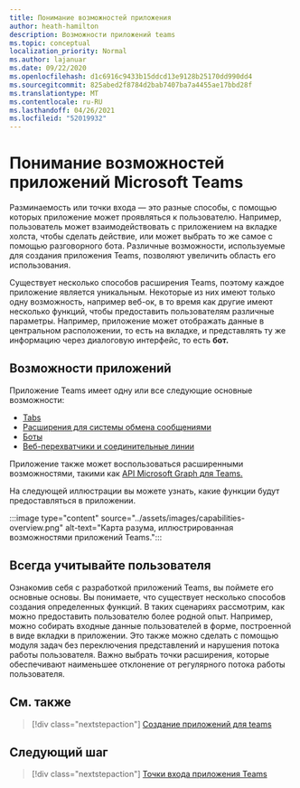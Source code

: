 ```yaml
---
title: Понимание возможностей приложения
author: heath-hamilton
description: Возможности приложений teams
ms.topic: conceptual
localization_priority: Normal
ms.author: lajanuar
ms.date: 09/22/2020
ms.openlocfilehash: d1c6916c9433b15ddcd13e9128b25170dd990dd4
ms.sourcegitcommit: 825abed2f8784d2bab7407ba7a4455ae17bbd28f
ms.translationtype: MT
ms.contentlocale: ru-RU
ms.lasthandoff: 04/26/2021
ms.locfileid: "52019932"
---
```

# <a name="understand-microsoft-teams-app-capabilities"></a>Понимание возможностей приложений Microsoft Teams

Разминаемость или точки входа — это разные способы, с помощью которых приложение может проявляться к пользователю. Например, пользователь может взаимодействовать с приложением на вкладке холста, чтобы сделать действие, или может выбрать то же самое с помощью разговорного бота. Различные возможности, используемые для создания приложения Teams, позволяют увеличить область его использования.

Существует несколько способов расширения Teams, поэтому каждое приложение является уникальным. Некоторые из них имеют только одну возможность, например веб-ок, в то время как другие имеют несколько функций, чтобы предоставить пользователям различные параметры. Например, приложение может отображать данные в центральном расположении, то есть на вкладке, и представлять ту же информацию через диалоговую интерфейс, то есть **бот.** 

## <a name="app-capabilities"></a>Возможности приложений

Приложение Teams имеет одну или все следующие основные возможности:

* [Tabs](../tabs/what-are-tabs.md)
* [Расширения для системы обмена сообщениями](../messaging-extensions/what-are-messaging-extensions.md)
* [Боты](../bots/what-are-bots.md)
* [Веб-перехватчики и соединительные линии](../webhooks-and-connectors/what-are-webhooks-and-connectors.md)

Приложение также может воспользоваться расширенными возможностями, такими как [API Microsoft Graph для Teams.](https://docs.microsoft.com/graph/teams-concept-overview)

На следующей иллюстрации вы можете узнать, какие функции будут предоставляться в приложении.

:::image type="content" source="../assets/images/capabilities-overview.png" alt-text="Карта разума, иллюстрированная возможностями приложений Teams.":::

## <a name="always-consider-your-user"></a>Всегда учитывайте пользователя

Ознакомив себя с разработкой приложений Teams, вы поймете его основные основы. Вы понимаете, что существует несколько способов создания определенных функций. В таких сценариях рассмотрим, как можно предоставить пользователю более родной опыт.
Например, можно собирать входные данные пользователей в форме, построенной в виде вкладки в приложении. Это также можно сделать с помощью модуля задач без переключения представлений и нарушения потока работы пользователя. Важно выбрать точки расширения, которые обеспечивают наименьшее отклонение от регулярного потока работы пользователя.

## <a name="see-also"></a>См. также

> [!div class="nextstepaction"]
> [Создание приложений для teams](../overview.md)
## <a name="next-step"></a>Следующий шаг

> [!div class="nextstepaction"]
> [Точки входа приложения Teams](../concepts/extensibility-points.md)
